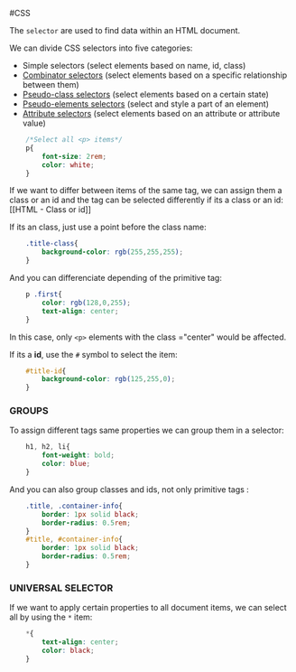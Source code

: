 #CSS 

The `selector` are used to find data within an HTML document. 

We can divide CSS selectors into five categories:

- Simple selectors (select elements based on name, id, class)
- [Combinator selectors](https://www.w3schools.com/css/css_combinators.asp) (select elements based on a specific relationship between them)
- [Pseudo-class selectors](https://www.w3schools.com/css/css_pseudo_classes.asp) (select elements based on a certain state)
- [Pseudo-elements selectors](https://www.w3schools.com/css/css_pseudo_elements.asp) (select and style a part of an element)
- [Attribute selectors](https://www.w3schools.com/css/css_attribute_selectors.asp) (select elements based on an attribute or attribute value)

```CSS
	/*Select all <p> items*/
	p{
		font-size: 2rem; 
		color: white; 
	}
```

If we want to differ between items of the same tag, we can assign them a class or an id and the tag can be selected differently if its a class or an id:  [[HTML - Class or id]]

If its an class, just use a point before the class name: 

```CSS 
	.title-class{
		background-color: rgb(255,255,255); 
	}
```

And you can differenciate depending of the primitive tag: 

```CSS
	p .first{
		color: rgb(128,0,255); 
		text-align: center; 
	}
```
In this case, only `<p>` elements with the class ="center" would be affected. 


If its a **id**, use the `#` symbol to select the item: 

```CSS
	#title-id{
		background-color: rgb(125,255,0); 
	}
```


### GROUPS

To assign different tags same properties we can group them in a selector: 

```CSS 
	h1, h2, li{
		font-weight: bold; 
		color: blue; 
	}
```

And you can also group classes and ids, not only primitive tags :

```CSS
	.title, .container-info{
		border: 1px solid black; 
		border-radius: 0.5rem; 
	}
	#title, #container-info{
		border: 1px solid black; 
		border-radius: 0.5rem; 
	}
```

### UNIVERSAL SELECTOR

If we want to apply certain properties to all document items, we can select all by using the `*` item: 

``` CSS
	*{
		text-align: center; 
		color: black; 
	}
```

### 